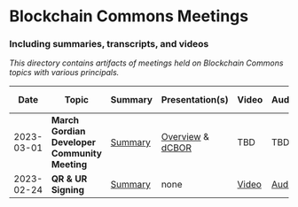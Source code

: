 # Blockchain Commons Meetings
### Including summaries, transcripts, and videos

_This directory contains artifacts of meetings held on Blockchain Commons topics with various principals._

| Date | Topic | Summary | Presentation(s) | Video | Audio | Raw Transcript |
|------|-------|---------|-----------------|-------|-------|----------------|
| 2023-03-01 | **March Gordian Developer Community Meeting** | [Summary](https://github.com/BlockchainCommons/Gordian-Developer-Community/discussions/105) | [Overview](https://github.com/BlockchainCommons/Gordian-Developer-Community/blob/master/meetings/2023-03-01-meeting-overview.pdf) & [dCBOR](https://github.com/BlockchainCommons/Gordian-Developer-Community/blob/master/meetings/2023-03-01-dCBOR-presentation.pdf) | TBD | TBD | TBD |
| 2023-02-24|**QR & UR Signing**| [Summary](https://github.com/BlockchainCommons/Gordian-Developer-Community/discussions/103) | none | [Video](https://studio.youtube.com/channel/UCPQ9LtDWZAkfItMF4B5tztw/videos/upload?filter=%5B%5D&sort=%7B%22columnType%22%3A%22date%22%2C%22sortOrder%22%3A%22DESCENDING%22%7D) | [Audio](https://github.com/BlockchainCommons/Gordian-Developer-Community/blob/master/meetings/Gordian%20Developer%20Community%20-%20Meeting%202023-02-024%20on%20Requirements%20Signing%20with%20URs%20(vbr8).mp3) | [Transcript](https://github.com/BlockchainCommons/Gordian-Developer-Community/blob/master/meetings/Gordian%20Developer%20Community%20-%20Meeting%202023-02-024%20on%20Requirements%20Signing%20with%20URs.md) |
